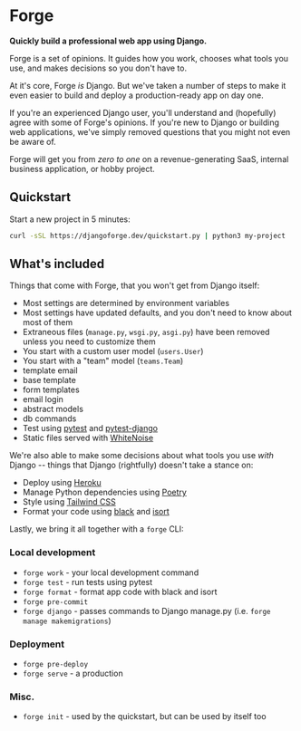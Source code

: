 # Forge

**Quickly build a professional web app using Django.**

Forge is a set of opinions.
It guides how you work,
chooses what tools you use,
and makes decisions so you don't have to.

At it's core,
Forge *is* Django.
But we've taken a number of steps to make it even easier to build and deploy a production-ready app on day one.

If you're an experienced Django user,
you'll understand and (hopefully) agree with some of Forge's opinions.
If you're new to Django or building web applications,
we've simply removed questions that you might not even be aware of.

Forge will get you from *zero to one* on a revenue-generating SaaS, internal business application, or hobby project.

## Quickstart

Start a new project in 5 minutes:

```sh
curl -sSL https://djangoforge.dev/quickstart.py | python3 my-project
```

## What's included

Things that come with Forge,
that you won't get from Django itself:

- Most settings are determined by environment variables
- Most settings have updated defaults, and you don't need to know about most of them
- Extraneous files (`manage.py`, `wsgi.py`, `asgi.py`) have been removed unless you need to customize them
- You start with a custom user model (`users.User`)
- You start with a "team" model (`teams.Team`)
- template email
- base template
- form templates
- email login
- abstract models
- db commands
- Test using [pytest](https://docs.pytest.org/en/latest/) and [pytest-django](https://pytest-django.readthedocs.io/en/latest/)
- Static files served with [WhiteNoise](http://whitenoise.evans.io/en/stable/)

We're also able to make some decisions about what tools you use *with* Django -- things that Django (rightfully) doesn't take a stance on:

- Deploy using [Heroku](https://heroku.com/)
- Manage Python dependencies using [Poetry](https://python-poetry.org/)
- Style using [Tailwind CSS](https://tailwindcss.com/)
- Format your code using [black](https://github.com/psf/black) and [isort](https://github.com/PyCQA/isort)

Lastly, we bring it all together with a `forge` CLI:

### Local development

- `forge work` - your local development command
- `forge test` - run tests using pytest
- `forge format` - format app code with black and isort
- `forge pre-commit`
- `forge django` - passes commands to Django manage.py (i.e. `forge manage makemigrations`)

### Deployment

- `forge pre-deploy`
- `forge serve` - a production

### Misc.

- `forge init` - used by the quickstart, but can be used by itself too
